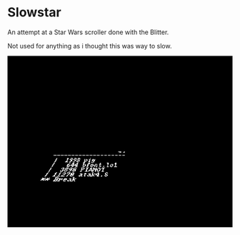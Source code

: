 # Slowstar

An attempt at a Star Wars scroller done with the Blitter.

Not used for anything as i thought this was way to slow.

!["Screenshot"](screenshot.png)